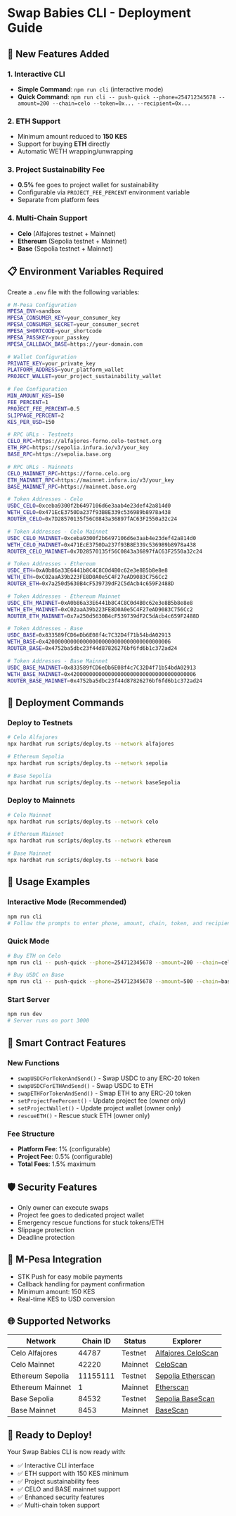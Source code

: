 # Swap Babies CLI - Deployment Guide

## 🚀 New Features Added

### 1. Interactive CLI
- **Simple Command**: `npm run cli` (interactive mode)
- **Quick Command**: `npm run cli -- push-quick --phone=254712345678 --amount=200 --chain=celo --token=0x... --recipient=0x...`

### 2. ETH Support
- Minimum amount reduced to **150 KES**
- Support for buying **ETH** directly
- Automatic WETH wrapping/unwrapping

### 3. Project Sustainability Fee
- **0.5%** fee goes to project wallet for sustainability
- Configurable via `PROJECT_FEE_PERCENT` environment variable
- Separate from platform fees

### 4. Multi-Chain Support
- **Celo** (Alfajores testnet + Mainnet)
- **Ethereum** (Sepolia testnet + Mainnet)  
- **Base** (Sepolia testnet + Mainnet)

## 📋 Environment Variables Required

Create a `.env` file with the following variables:

```bash
# M-Pesa Configuration
MPESA_ENV=sandbox
MPESA_CONSUMER_KEY=your_consumer_key
MPESA_CONSUMER_SECRET=your_consumer_secret
MPESA_SHORTCODE=your_shortcode
MPESA_PASSKEY=your_passkey
MPESA_CALLBACK_BASE=https://your-domain.com

# Wallet Configuration
PRIVATE_KEY=your_private_key
PLATFORM_ADDRESS=your_platform_wallet
PROJECT_WALLET=your_project_sustainability_wallet

# Fee Configuration
MIN_AMOUNT_KES=150
FEE_PERCENT=1
PROJECT_FEE_PERCENT=0.5
SLIPPAGE_PERCENT=2
KES_PER_USD=150

# RPC URLs - Testnets
CELO_RPC=https://alfajores-forno.celo-testnet.org
ETH_RPC=https://sepolia.infura.io/v3/your_key
BASE_RPC=https://sepolia.base.org

# RPC URLs - Mainnets
CELO_MAINNET_RPC=https://forno.celo.org
ETH_MAINNET_RPC=https://mainnet.infura.io/v3/your_key
BASE_MAINNET_RPC=https://mainnet.base.org

# Token Addresses - Celo
USDC_CELO=0xceba9300f2b6497106d6e3aab4e23def42a814d0
WETH_CELO=0x471EcE3750Da237f93B8E339c536989b8978a438
ROUTER_CELO=0x7D28570135f56C0843a36897fAC63F2550a32c24

# Token Addresses - Celo Mainnet
USDC_CELO_MAINNET=0xceba9300f2b6497106d6e3aab4e23def42a814d0
WETH_CELO_MAINNET=0x471EcE3750Da237f93B8E339c536989b8978a438
ROUTER_CELO_MAINNET=0x7D28570135f56C0843a36897fAC63F2550a32c24

# Token Addresses - Ethereum
USDC_ETH=0xA0b86a33E6441b8C4C8C0d4B0c62e3e8B5b8e8e8
WETH_ETH=0xC02aaA39b223FE8D0A0e5C4F27eAD9083C756Cc2
ROUTER_ETH=0x7a250d5630B4cF539739dF2C5dAcb4c659F2488D

# Token Addresses - Ethereum Mainnet
USDC_ETH_MAINNET=0xA0b86a33E6441b8C4C8C0d4B0c62e3e8B5b8e8e8
WETH_ETH_MAINNET=0xC02aaA39b223FE8D0A0e5C4F27eAD9083C756Cc2
ROUTER_ETH_MAINNET=0x7a250d5630B4cF539739dF2C5dAcb4c659F2488D

# Token Addresses - Base
USDC_BASE=0x833589fCD6eDb6E08f4c7C32D4f71b54bdA02913
WETH_BASE=0x4200000000000000000000000000000000000006
ROUTER_BASE=0x4752ba5dbc23f44d87826276bf6fd6b1c372ad24

# Token Addresses - Base Mainnet
USDC_BASE_MAINNET=0x833589fCD6eDb6E08f4c7C32D4f71b54bdA02913
WETH_BASE_MAINNET=0x4200000000000000000000000000000000000006
ROUTER_BASE_MAINNET=0x4752ba5dbc23f44d87826276bf6fd6b1c372ad24
```

## 🚀 Deployment Commands

### Deploy to Testnets
```bash
# Celo Alfajores
npx hardhat run scripts/deploy.ts --network alfajores

# Ethereum Sepolia
npx hardhat run scripts/deploy.ts --network sepolia

# Base Sepolia
npx hardhat run scripts/deploy.ts --network baseSepolia
```

### Deploy to Mainnets
```bash
# Celo Mainnet
npx hardhat run scripts/deploy.ts --network celo

# Ethereum Mainnet
npx hardhat run scripts/deploy.ts --network ethereum

# Base Mainnet
npx hardhat run scripts/deploy.ts --network base
```

## 🎯 Usage Examples

### Interactive Mode (Recommended)
```bash
npm run cli
# Follow the prompts to enter phone, amount, chain, token, and recipient
```

### Quick Mode
```bash
# Buy ETH on Celo
npm run cli -- push-quick --phone=254712345678 --amount=200 --chain=celo --token=0x0000000000000000000000000000000000000000 --recipient=0x1234...

# Buy USDC on Base
npm run cli -- push-quick --phone=254712345678 --amount=500 --chain=base --token=0x833589fCD6eDb6E08f4c7C32D4f71b54bdA02913 --recipient=0x1234...
```

### Start Server
```bash
npm run dev
# Server runs on port 3000
```

## 🔧 Smart Contract Features

### New Functions
- `swapUSDCForTokenAndSend()` - Swap USDC to any ERC-20 token
- `swapUSDCForETHAndSend()` - Swap USDC to ETH
- `swapETHForTokenAndSend()` - Swap ETH to any ERC-20 token
- `setProjectFeePercent()` - Update project fee (owner only)
- `setProjectWallet()` - Update project wallet (owner only)
- `rescueETH()` - Rescue stuck ETH (owner only)

### Fee Structure
- **Platform Fee**: 1% (configurable)
- **Project Fee**: 0.5% (configurable)
- **Total Fees**: 1.5% maximum

## 🛡️ Security Features

- Only owner can execute swaps
- Project fee goes to dedicated project wallet
- Emergency rescue functions for stuck tokens/ETH
- Slippage protection
- Deadline protection

## 📱 M-Pesa Integration

- STK Push for easy mobile payments
- Callback handling for payment confirmation
- Minimum amount: 150 KES
- Real-time KES to USD conversion

## 🌐 Supported Networks

| Network | Chain ID | Status | Explorer |
|---------|----------|--------|----------|
| Celo Alfajores | 44787 | Testnet | [Alfajores CeloScan](https://alfajores.celoscan.io) |
| Celo Mainnet | 42220 | Mainnet | [CeloScan](https://celoscan.io) |
| Ethereum Sepolia | 11155111 | Testnet | [Sepolia Etherscan](https://sepolia.etherscan.io) |
| Ethereum Mainnet | 1 | Mainnet | [Etherscan](https://etherscan.io) |
| Base Sepolia | 84532 | Testnet | [Sepolia BaseScan](https://sepolia.basescan.org) |
| Base Mainnet | 8453 | Mainnet | [BaseScan](https://basescan.org) |

## 🎉 Ready to Deploy!

Your Swap Babies CLI is now ready with:
- ✅ Interactive CLI interface
- ✅ ETH support with 150 KES minimum
- ✅ Project sustainability fees
- ✅ CELO and BASE mainnet support
- ✅ Enhanced security features
- ✅ Multi-chain token support
